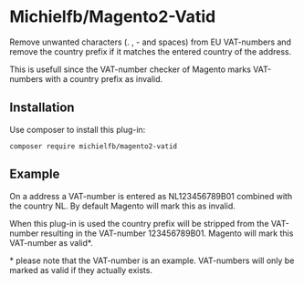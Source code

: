 # Michielfb/Magento2-Vatid
Remove unwanted characters (. , - and spaces) from EU VAT-numbers and remove the country prefix if it matches the entered country of the address.

This is usefull since the VAT-number checker of Magento marks VAT-numbers with a country prefix as invalid.

## Installation
Use composer to install this plug-in:

`composer require michielfb/magento2-vatid`

## Example
On a address a VAT-number is entered as NL123456789B01 combined with the country NL. By default Magento will mark this as invalid.

When this plug-in is used the country prefix will be stripped from the VAT-number resulting in the VAT-number 123456789B01. Magento will mark this VAT-number as valid\*.

\* please note that the VAT-number is an example. VAT-numbers will only be marked as valid if they actually exists.
